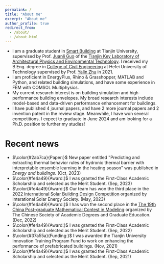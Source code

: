 ```yaml
---
permalink: /
title: "About me"
excerpt: "About me"
author_profile: true
redirect_from: 
  - /about/
  - /about.html
---
```


- I am a graduate student in [Smart Building](http://tiei.tju.edu.cn/) at Tianjin University, supervised by Prof. [Juanli Guo](http://t-arch.tju.edu.cn/info/2143/1125.htm) of the [Tianjin Key Laboratory of Architectural Physics and Environmental Technology](http://arch.tju.edu.cn/info/1233/1810.htm). I received my B.Eng. degree in [College of Civil Engineering](http://civil.hfut.edu.cn/) at Hefei University of Technology supervised by Prof. [Yalin Zhu](http://civil.hfut.edu.cn/2021/0407/c8385a261299/page.htm) in 2021.
- I am proficient in EnergyPlus, Rhino & Grasshopper, MATLAB and Python, and related building simulations, and have some experience in FEM with COMSOL Multiphysics.
- My current research interest is on building simulation and high-performance building envelopes. My broad research interests include model-based and data-driven performance enhancement for buildings.
- I have published 4 journal papers, and have 2 more journal papers and 2 invention patent in the review stage. Meanwhile, I have won several competitions. I expect to graduate in June 2024 and am looking for a Ph.D. position to further my studies!

Recent news
======
- $\color{#2ab7ca}{Paper:}$ New paper entitled "Predicting and extracting thermal behavior rules of hydronic thermal barrier with interpretable ensemble learning in the heating season" was published in *Energy and buildings*. (Oct, 2023)
- $\color{#fe4a49}{Award:}$ I was granted the First-Class Academic Scholarship and selected as the Merit Student. (Sep, 2023)
- $\color{#fe4a49}{Award:}$ Our team has won the third place in the [2022 International Solar Building Design Competition](https://isbdc.cn/) organized by Interational Solar Energy Society. (May, 2023)
- $\color{#fe4a49}{Award:}$ I has won the second place in the [The 19th China Post-graduate Mathematical Contest in Modeling](https://cpipc.acge.org.cn//cw/detail/4/2c90801584d24a80018561061bb34b48) organized by The Chinese Society of Academic Degrees and Graduate Education. (Dec, 2022)
- $\color{#fe4a49}{Award:}$ I was granted the First-Class Academic Scholarship and selected as the Merit Student. (Sep, 2022)
- $\color{#37a55a}{Funding:}$ I was awarded the Tianjin University Innovation Training Program Fund to work on enhancing the performance of prefabricated buildings. (Nov, 2021)
- $\color{#fe4a49}{Award:}$ I was granted the First-Class Academic Scholarship and selected as the Merit Student. (Sep, 2021)
